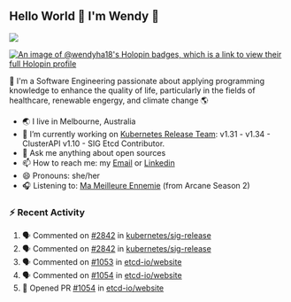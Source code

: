 ## Hello World 👋 I'm Wendy 🧃 
![](https://komarev.com/ghpvc/?username=wendy-ha18)

[![An image of @wendyha18's Holopin badges, which is a link to view their full Holopin profile](https://holopin.me/wendyha18)](https://holopin.io/@wendyha18)

🌱 I'm a Software Engineering passionate about applying programming knowledge to enhance the quality of life, particularly in the fields of healthcare, renewable engergy, and climate change 🌎

- 🌏 I live in Melbourne, Australia
- 🔭 I’m currently working on [Kubernetes Release Team](https://github.com/kubernetes/sig-release/tree/master): v1.31 - v1.34 - ClusterAPI v1.10 - SIG Etcd Contributor.
- 💬 Ask me anything about open sources
- 📫 How to reach me: my [Email](mailto:wendyha.sut@gmail.com) or [Linkedin](https://www.linkedin.com/in/wendyha-sut/)
- 😄 Pronouns: she/her
- 🎧 Listening to: [Ma Meilleure Ennemie](https://www.youtube.com/watch?v=1F3OGIFnW1k) (from Arcane Season 2)

### :zap: Recent Activity

<!--START_SECTION:activity-->
1. 🗣 Commented on [#2842](https://github.com/kubernetes/sig-release/pull/2842#issuecomment-3217176538) in [kubernetes/sig-release](https://github.com/kubernetes/sig-release)
2. 🗣 Commented on [#2842](https://github.com/kubernetes/sig-release/pull/2842#issuecomment-3217162108) in [kubernetes/sig-release](https://github.com/kubernetes/sig-release)
3. 🗣 Commented on [#1053](https://github.com/etcd-io/website/pull/1053#issuecomment-3194398937) in [etcd-io/website](https://github.com/etcd-io/website)
4. 🗣 Commented on [#1054](https://github.com/etcd-io/website/pull/1054#issuecomment-3186220465) in [etcd-io/website](https://github.com/etcd-io/website)
5. 💪 Opened PR [#1054](https://github.com/etcd-io/website/pull/1054) in [etcd-io/website](https://github.com/etcd-io/website)
<!--END_SECTION:activity-->
